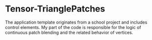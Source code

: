 # Tensor-TrianglePatches
The application template originates from a school project and includes control elements.
My part of the code is responsible for the logic of continuous patch blending and the related behavior of vertices.
